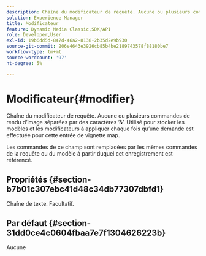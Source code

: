 ```yaml
---
description: Chaîne du modificateur de requête. Aucune ou plusieurs commandes de rendu d’image séparées par des caractères ’&’. Utilisé pour stocker les modèles et les modificateurs à appliquer chaque fois qu’une demande est effectuée pour cette entrée de vignette map.
solution: Experience Manager
title: Modificateur
feature: Dynamic Media Classic,SDK/API
role: Developer,User
exl-id: 19b6dd5d-847d-46a2-8138-2b35d2e9b930
source-git-commit: 206e4643e3926cb85b4be2189743578f88180be7
workflow-type: tm+mt
source-wordcount: '97'
ht-degree: 5%

---
```


# Modificateur{#modifier}

Chaîne du modificateur de requête. Aucune ou plusieurs commandes de rendu d’image séparées par des caractères ’&amp;’. Utilisé pour stocker les modèles et les modificateurs à appliquer chaque fois qu’une demande est effectuée pour cette entrée de vignette map.

Les commandes de ce champ sont remplacées par les mêmes commandes de la requête ou du modèle à partir duquel cet enregistrement est référencé.

## Propriétés {#section-b7b01c307ebc41d48c34db77307dbfd1}

Chaîne de texte. Facultatif.

## Par défaut {#section-31dd0ce4c0604fbaa7e7f1304626223b}

Aucune
